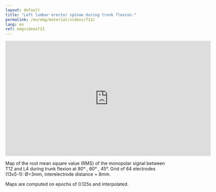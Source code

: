 ```yaml
---
layout: default
title: "Left lumbar erector spinae during trunk flexion."
permalink: /en/emg/material/videos/f13/
lang: en
ref: emgvideosf13
---
```


<iframe width="640" height="360" src="https://www.youtube.com/embed/qqkTV8zDKNQ?rel=0&amp;showinfo=0" frameborder="0" gesture="media" allow="encrypted-media" allowfullscreen></iframe>

Map of the root mean square value (RMS) of the monopolar signal between T12 and L4 during trunk flexion at  80° , 60° , 45°. Grid of 64 electrodes (13x5-1): Ø=3mm, interelectrode distance = 8mm. 

Maps are computed on epochs of 0.125s and interpolated.
